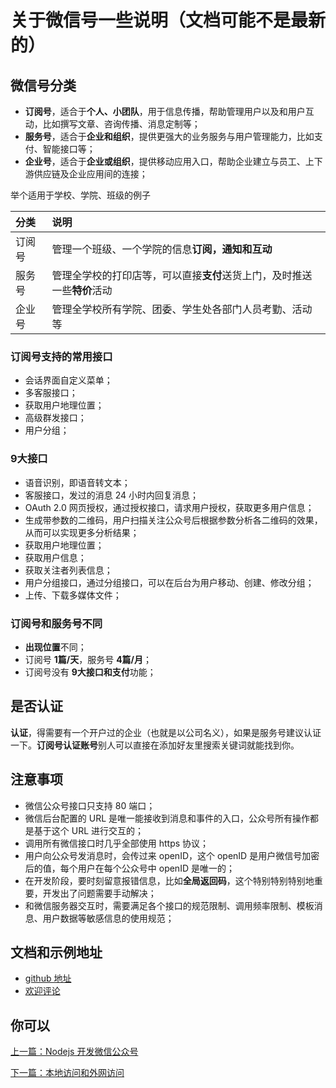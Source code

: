# 关于微信号一些说明（文档可能不是最新的）

## 微信号分类

- **订阅号**，适合于**个人、小团队**，用于信息传播，帮助管理用户以及和用户互动，比如撰写文章、咨询传播、消息定制等；
- **服务号**，适合于**企业和组织**，提供更强大的业务服务与用户管理能力，比如支付、智能接口等；
- **企业号**，适合于**企业或组织**，提供移动应用入口，帮助企业建立与员工、上下游供应链及企业应用间的连接；

举个适用于学校、学院、班级的例子

| 分类   | 说明                                                                     |
| :----- | :----------------------------------------------------------------------- |
| 订阅号 | 管理一个班级、一个学院的信息**订阅，通知和互动**                         |
| 服务号 | 管理全学校的打印店等，可以直接**支付**送货上门，及时推送一些**特价**活动 |
| 企业号 | 管理全学校所有学院、团委、学生处各部门人员考勤、活动等                   |



### 订阅号支持的常用接口

- 会话界面自定义菜单；
- 多客服接口；
- 获取用户地理位置；
- 高级群发接口；
- 用户分组；


### 9大接口

- 语音识别，即语音转文本；
- 客服接口，发过的消息 24 小时内回复消息；
- OAuth 2.0 网页授权，通过授权接口，请求用户授权，获取更多用户信息；
- 生成带参数的二维码，用户扫描关注公众号后根据参数分析各二维码的效果，从而可以实现更多分析结果；
- 获取用户地理位置；
- 获取用户信息；
- 获取关注者列表信息；
- 用户分组接口，通过分组接口，可以在后台为用户移动、创建、修改分组；
- 上传、下载多媒体文件；

### 订阅号和服务号不同

- **出现位置**不同；
- 订阅号 **1篇/天**，服务号 **4篇/月**；
- 订阅号没有 **9大接口和支付**功能；

## 是否认证

**认证**，得需要有一个开户过的企业（也就是以公司名义），如果是服务号建议认证一下。**订阅号认证账号**别人可以直接在添加好友里搜索关键词就能找到你。
 
 
## 注意事项

- 微信公众号接口只支持 80 端口；
- 微信后台配置的 URL 是唯一能接收到消息和事件的入口，公众号所有操作都是基于这个 URL 进行交互的；
- 调用所有微信接口时几乎全部使用 https 协议；
- 用户向公众号发消息时，会传过来 openID，这个 openID 是用户微信号加密后的值，每个用户在每个公众号中 openID 是唯一的；
- 在开发阶段，要时刻留意报错信息，比如**全局返回码**，这个特别特别特别地重要，开发出了问题需要手动解决；
- 和微信服务器交互时，需要满足各个接口的规范限制、调用频率限制、模板消息、用户数据等敏感信息的使用规范；
 
## 文档和示例地址

- [github 地址](https://github.com/ruizhengyun/nodejs-weixin)
- [欢迎评论](https://github.com/ruizhengyun/nodejs-weixin/issues/2)


## 你可以

[上一篇：Nodejs 开发微信公众号](./README.md)

[下一篇：本地访问和外网访问](./local_internet.md)

